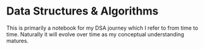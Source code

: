 # Data Structures & Algorithms

This is primarily a notebook for my DSA journey which I refer to from time to time. Naturally it will evolve over time as my conceptual understanding matures. 